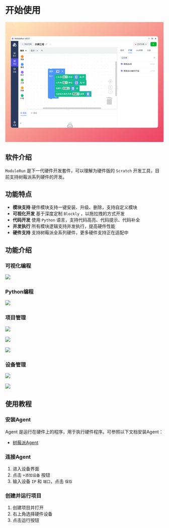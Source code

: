 # 开始使用

![](/image/screenshot.png)

## 软件介绍

`ModuleRun` 是下一代硬件开发套件，可以理解为硬件版的 `Scratch` 开发工具，目前支持树莓派系列硬件的开发。

## 功能特点

- **模块支持** 硬件模块支持一键安装、升级、删除，支持自定义模块
- **可视化开发** 基于深度定制 `Blockly` ，以拖拉拽的方式开发
- **代码开发** 使用 `Python` 语言，支持代码高亮、代码提示、代码补全
- **并发执行** 所有模块逻辑支持并发执行，提高硬件性能
- **硬件支持** 支持树莓派全系列硬件，更多硬件支持正在适配中

## 功能介绍

### 可视化编程

![](/image/project_scratch.png)

### Python编程

![](/image/project_python.png)

### 项目管理

![](/image/project_create.png)

![](/image/project_extend.png)

![](/image/project_pip.png)

### 设备管理

![](/image/device_create.png)

![](/image/device_view.png)

## 使用教程

### 安装Agent

Agent 是运行在硬件上的程序，用于执行硬件程序。可参照以下文档安装Agent：

- [树莓派Agent](/agent/raspberry-pi.md)

### 连接Agent

1. 进入设备界面
2. 点击 `+添加设备` 按钮
3. 输入设备 `IP` 和 `端口`，点击 `保存`

### 创建并运行项目

1. 创建项目并打开
2. 右上角选择硬件设备
3. 点击运行按钮

